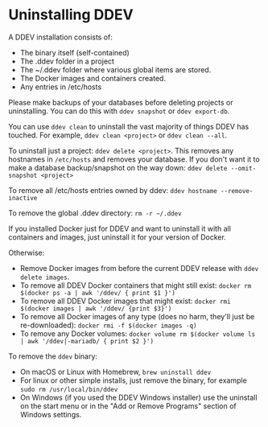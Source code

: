 # Uninstalling DDEV

A DDEV installation consists of:

* The binary itself (self-contained)
* The .ddev folder in a project
* The ~/.ddev folder where various global items are stored.
* The Docker images and containers created.
* Any entries in /etc/hosts

Please make backups of your databases before deleting projects or uninstalling. You can do this with `ddev snapshot` or `ddev export-db`.

You can use `ddev clean` to uninstall the vast majority of things DDEV has touched. For example, `ddev clean <project>` or `ddev clean --all`.

To uninstall just a project: `ddev delete <project>`. This removes any hostnames in `/etc/hosts` and removes your database. If you don't want it to make a database backup/snapshot on the way down: `ddev delete --omit-snapshot <project>`

To remove all /etc/hosts entries owned by ddev: `ddev hostname --remove-inactive`

To remove the global .ddev directory: `rm -r ~/.ddev`

If you installed Docker just for DDEV and want to uninstall it with all containers and images, just uninstall it for your version of Docker.

Otherwise:

* Remove Docker images from before the current DDEV release with `ddev delete images`.
* To remove all DDEV Docker containers that might still exist: `docker rm $(docker ps -a | awk '/ddev/ { print $1 }')`
* To remove all DDEV Docker images that might exist: `docker rmi $(docker images | awk '/ddev/ {print $3}')`
* To remove all Docker images of any type (does no harm, they'll just be re-downloaded): `docker rmi -f $(docker images -q)`
* To remove any Docker volumes: `docker volume rm $(docker volume ls | awk '/ddev|-mariadb/ { print $2 }')`

To remove the `ddev` binary:

* On macOS or Linux with Homebrew, `brew uninstall ddev`
* For linux or other simple installs, just remove the binary, for example `sudo rm /usr/local/bin/ddev`
* On Windows (if you used the DDEV Windows installer) use the uninstall on the start menu or in the "Add or Remove Programs" section of Windows settings.
